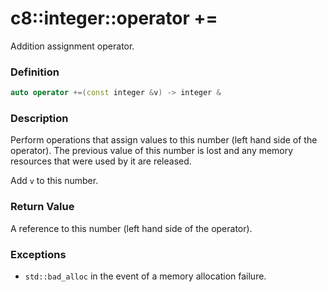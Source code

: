 # c8::integer::operator += #

Addition assignment operator.

### Definition ###

```cpp
auto operator +=(const integer &v) -> integer &
```

### Description ###

Perform operations that assign values to this number (left hand side of the operator).  The previous value of this number is lost and any memory resources that were used by it are released.

Add `v` to this number.

### Return Value ###

A reference to this number (left hand side of the operator).

### Exceptions ###

* `std::bad_alloc` in the event of a memory allocation failure.

